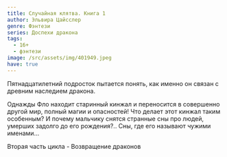 ```yaml
---
title: Случайная клятва. Книга 1
author: Эльвира Цайсслер
genre: Фэнтези
series: Доспехи дракона
tags:
  - 16+
  - фэнтези
image: /src/assets/img/401949.jpeg
have: true
---
```

Пятнадцатилетний подросток пытается понять, как именно он связан с древним наследием дракона.

Однажды Фло находит старинный кинжал и переносится в совершенно другой мир, полный магии и опасностей! Что делает этот кинжал таким особенным? И почему мальчику снятся странные сны про людей, умерших задолго до его рождения?.. Сны, где его называют чужими именами…



Вторая часть цикла - Возвращение драконов
